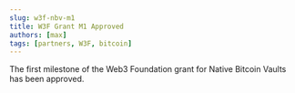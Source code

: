 ```yaml
---
slug: w3f-nbv-m1
title: W3F Grant M1 Approved
authors: [max]
tags: [partners, W3F, bitcoin]
---
```


The first milestone of the Web3 Foundation grant for Native Bitcoin Vaults has been approved.
